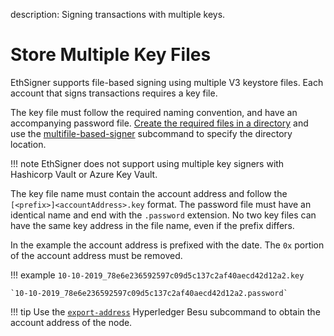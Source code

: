 description: Signing transactions with multiple keys.
<!--- END of page meta data -->

# Store Multiple Key Files

EthSigner supports file-based signing using multiple V3 keystore files. Each account that signs transactions requires a key file. 

The key file must follow the required naming convention, and have an accompanying password file. [Create the required files in a directory](../Tutorials/Multifile.md) and use the [multifile-based-signer](../Reference/CLI/CLI-Syntax.md#multifile-options) subcommand to specify the directory location. 

!!! note
    EthSigner does not support using multiple key signers with Hashicorp Vault or Azure Key Vault.

The key file name must contain the account address and follow the `[<prefix>]<accountAddress>.key` format. The password file must have an identical name and end with the `.password` extension. No two key files can have the same key address in the file name, even if the prefix differs.

In the example the account address is prefixed with the date. The `0x` portion of the account address must be removed.

!!! example
    `10-10-2019_78e6e236592597c09d5c137c2af40aecd42d12a2.key`
    
    `10-10-2019_78e6e236592597c09d5c137c2af40aecd42d12a2.password`
    
!!! tip
    Use the [`export-address`](https://besu.hyperledger.org/en/latest/Reference/CLI/CLI-Subcommands/#export-address) Hyperledger Besu subcommand to obtain the account address of the node. 